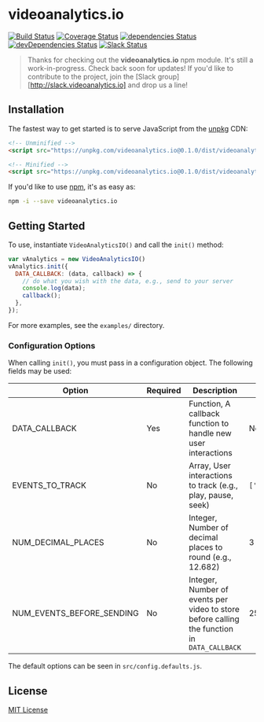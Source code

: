 # videoanalytics.io

[![Build Status](https://img.shields.io/travis/videoanalyticsio/videoanalytics.io/master.svg)](https://travis-ci.org/videoanalyticsio/videoanalytics.io) [![Coverage Status](https://img.shields.io/coveralls/videoanalyticsio/videoanalytics.io/master.svg)](https://coveralls.io/github/videoanalyticsio/videoanalytics.io?branch=master) [![dependencies Status](https://img.shields.io/david/videoanalyticsio/videoanalytics.io.svg)](https://david-dm.org/videoanalyticsio/videoanalytics.io) [![devDependencies Status](https://img.shields.io/david/dev/videoanalyticsio/videoanalytics.io.svg)](https://david-dm.org/videoanalyticsio/videoanalytics.io?type=dev) [![Slack Status](http://slack.videoanalytics.io/badge.svg)](http://slack.videoanalytics.io)

> Thanks for checking out the **videoanalytics.io** npm module. It's still a work-in-progress. Check back soon for updates!
> If you'd like to contribute to the project, join the [Slack group][http://slack.videoanalytics.io] and drop us a line!

## Installation

The fastest way to get started is to serve JavaScript from the [unpkg](https://unpkg.com/) CDN:

```html
<!-- Unminified -->
<script src="https://unpkg.com/videoanalytics.io@0.1.0/dist/videoanalytics.io.js"></script>

<!-- Minified -->
<script src="https://unpkg.com/videoanalytics.io@0.1.0/dist/videoanalytics.io.min.js"></script>
```

If you'd like to use [npm](https://www.npmjs.com/), it's as easy as:

```sh
npm -i --save videoanalytics.io
```

## Getting Started

To use, instantiate `VideoAnalyticsIO()` and call the `init()` method:

```javascript
var vAnalytics = new VideoAnalyticsIO()
vAnalytics.init({
  DATA_CALLBACK: (data, callback) => {
    // do what you wish with the data, e.g., send to your server
    console.log(data);
    callback();
  },
});
```

For more examples, see the `examples/` directory.

### Configuration Options
When calling `init()`, you must pass in a configuration object. The following fields may be used:

| Option | Required | Description | Default |
| ------ | ---------| ----------- | ------- |
| DATA_CALLBACK | Yes | Function, A callback function to handle new user interactions | None |
| EVENTS_TO_TRACK | No | Array, User interactions to track (e.g., play, pause, seek) | `['loaded','end','seek','play','pause','volumeChange']` |
| NUM_DECIMAL_PLACES | No | Integer, Number of decimal places to round (e.g., 12.682) | 3 |
| NUM_EVENTS_BEFORE_SENDING | No | Integer, Number of events per video to store before calling the function in `DATA_CALLBACK` | 25 |

The default options can be seen in `src/config.defaults.js`.

## License
[MIT License](LICENSE.md)
